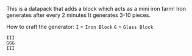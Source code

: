 This is a datapack that adds a block which acts as a mini iron farm!
Iron generates after every 2 minutes
It generates 3-10 pieces.

How to craft the generator:
`I` = `Iron Block`
`G` = `Glass Block`

```
III
GGG
III
```
